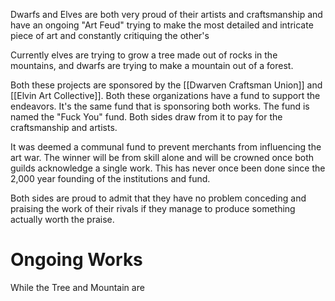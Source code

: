 Dwarfs and Elves are both very proud of their artists and craftsmanship and have an ongoing "Art Feud" trying to make the most detailed and intricate piece of art and constantly critiquing the other's

Currently elves are trying to grow a tree made out of rocks in the mountains, and dwarfs are trying to make a mountain out of a forest.

Both these projects are sponsored by the [[Dwarven Craftsman Union]] and [[Elvin Art Collective]]. Both these organizations have a fund to support the endeavors. It's the same fund that is sponsoring both works. The fund is named the "Fuck You" fund. Both sides draw from it to pay for the craftsmanship and artists.

It was deemed a communal fund to prevent merchants from influencing the art war. The winner will be from skill alone and will be crowned once both guilds acknowledge a single work. This has never once been done since the 2,000 year founding of the institutions and fund.

Both sides are proud to admit that they have no problem conceding and praising the work of their rivals if they manage to produce something actually worth the praise.

# Ongoing Works

While the Tree and Mountain are 